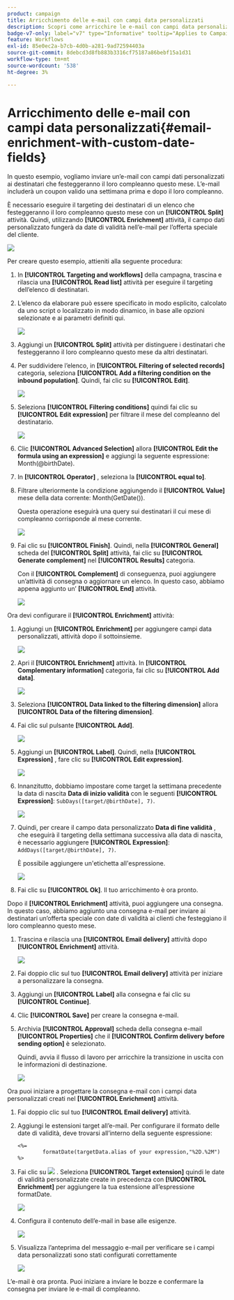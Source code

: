 ```yaml
---
product: campaign
title: Arricchimento delle e-mail con campi data personalizzati
description: Scopri come arricchire le e-mail con campi data personalizzati
badge-v7-only: label="v7" type="Informative" tooltip="Applies to Campaign Classic v7 only"
feature: Workflows
exl-id: 85e0ec2a-b7cb-4d0b-a281-9ad72594403a
source-git-commit: 8debcd3d8fb883b3316cf75187a86bebf15a1d31
workflow-type: tm+mt
source-wordcount: '538'
ht-degree: 3%

---
```


# Arricchimento delle e-mail con campi data personalizzati{#email-enrichment-with-custom-date-fields}



In questo esempio, vogliamo inviare un’e-mail con campi dati personalizzati ai destinatari che festeggeranno il loro compleanno questo mese. L’e-mail includerà un coupon valido una settimana prima e dopo il loro compleanno.

È necessario eseguire il targeting dei destinatari di un elenco che festeggeranno il loro compleanno questo mese con un **[!UICONTROL Split]** attività. Quindi, utilizzando **[!UICONTROL Enrichment]** attività, il campo dati personalizzato fungerà da date di validità nell’e-mail per l’offerta speciale del cliente.

![](assets/uc_enrichment.png)

Per creare questo esempio, attieniti alla seguente procedura:

1. In **[!UICONTROL Targeting and workflows]** della campagna, trascina e rilascia una **[!UICONTROL Read list]** attività per eseguire il targeting dell’elenco di destinatari.
1. L’elenco da elaborare può essere specificato in modo esplicito, calcolato da uno script o localizzato in modo dinamico, in base alle opzioni selezionate e ai parametri definiti qui.

   ![](assets/uc_enrichment_1.png)

1. Aggiungi un **[!UICONTROL Split]** attività per distinguere i destinatari che festeggeranno il loro compleanno questo mese da altri destinatari.
1. Per suddividere l’elenco, in **[!UICONTROL Filtering of selected records]** categoria, seleziona **[!UICONTROL Add a filtering condition on the inbound population]**. Quindi, fai clic su **[!UICONTROL Edit]**.

   ![](assets/uc_enrichment_2.png)

1. Seleziona **[!UICONTROL Filtering conditions]** quindi fai clic su **[!UICONTROL Edit expression]** per filtrare il mese del compleanno del destinatario.

   ![](assets/uc_enrichment_3.png)

1. Clic **[!UICONTROL Advanced Selection]** allora **[!UICONTROL Edit the formula using an expression]** e aggiungi la seguente espressione: Month(@birthDate).
1. In **[!UICONTROL Operator]** , seleziona la **[!UICONTROL equal to]**.
1. Filtrare ulteriormente la condizione aggiungendo il **[!UICONTROL Value]** mese della data corrente: Month(GetDate()).

   Questa operazione eseguirà una query sui destinatari il cui mese di compleanno corrisponde al mese corrente.

   ![](assets/uc_enrichment_4.png)

1. Fai clic su **[!UICONTROL Finish]**. Quindi, nella **[!UICONTROL General]** scheda del **[!UICONTROL Split]** attività, fai clic su **[!UICONTROL Generate complement]** nel **[!UICONTROL Results]** categoria.

   Con il **[!UICONTROL Complement]** di conseguenza, puoi aggiungere un’attività di consegna o aggiornare un elenco. In questo caso, abbiamo appena aggiunto un’ **[!UICONTROL End]** attività.

   ![](assets/uc_enrichment_6.png)

Ora devi configurare il **[!UICONTROL Enrichment]** attività:

1. Aggiungi un **[!UICONTROL Enrichment]** per aggiungere campi data personalizzati, attività dopo il sottoinsieme.

   ![](assets/uc_enrichment_7.png)

1. Apri il **[!UICONTROL Enrichment]** attività. In **[!UICONTROL Complementary information]** categoria, fai clic su **[!UICONTROL Add data]**.

   ![](assets/uc_enrichment_8.png)

1. Seleziona **[!UICONTROL Data linked to the filtering dimension]** allora **[!UICONTROL Data of the filtering dimension]**.
1. Fai clic sul pulsante **[!UICONTROL Add]**.

   ![](assets/uc_enrichment_9.png)

1. Aggiungi un **[!UICONTROL Label]**. Quindi, nella **[!UICONTROL Expression]** , fare clic su **[!UICONTROL Edit expression]**.

   ![](assets/uc_enrichment_10.png)

1. Innanzitutto, dobbiamo impostare come target la settimana precedente la data di nascita **Data di inizio validità** con le seguenti **[!UICONTROL Expression]**: `SubDays([target/@birthDate], 7)`.

   ![](assets/uc_enrichment_11.png)

1. Quindi, per creare il campo data personalizzato **Data di fine validità** , che eseguirà il targeting della settimana successiva alla data di nascita, è necessario aggiungere **[!UICONTROL Expression]**: `AddDays([target/@birthDate], 7)`.

   È possibile aggiungere un&#39;etichetta all&#39;espressione.

   ![](assets/uc_enrichment_12.png)

1. Fai clic su **[!UICONTROL Ok]**. Il tuo arricchimento è ora pronto.

Dopo il **[!UICONTROL Enrichment]** attività, puoi aggiungere una consegna. In questo caso, abbiamo aggiunto una consegna e-mail per inviare ai destinatari un’offerta speciale con date di validità ai clienti che festeggiano il loro compleanno questo mese.

1. Trascina e rilascia una **[!UICONTROL Email delivery]** attività dopo **[!UICONTROL Enrichment]** attività.

   ![](assets/uc_enrichment_15.png)

1. Fai doppio clic sul tuo **[!UICONTROL Email delivery]** attività per iniziare a personalizzare la consegna.
1. Aggiungi un **[!UICONTROL Label]** alla consegna e fai clic su **[!UICONTROL Continue]**.
1. Clic **[!UICONTROL Save]** per creare la consegna e-mail.
1. Archivia **[!UICONTROL Approval]** scheda della consegna e-mail **[!UICONTROL Properties]** che il **[!UICONTROL Confirm delivery before sending option]** è selezionato.

   Quindi, avvia il flusso di lavoro per arricchire la transizione in uscita con le informazioni di destinazione.

   ![](assets/uc_enrichment_18.png)

Ora puoi iniziare a progettare la consegna e-mail con i campi data personalizzati creati nel **[!UICONTROL Enrichment]** attività.

1. Fai doppio clic sul tuo **[!UICONTROL Email delivery]** attività.
1. Aggiungi le estensioni target all’e-mail. Per configurare il formato delle date di validità, deve trovarsi all’interno della seguente espressione:

   ```
   <%=
           formatDate(targetData.alias of your expression,"%2D.%2M")  %>
   ```

1. Fai clic su ![](assets/uc_enrichment_16.png) . Seleziona **[!UICONTROL Target extension]** quindi le date di validità personalizzate create in precedenza con **[!UICONTROL Enrichment]** per aggiungere la tua estensione all’espressione formatDate.

   ![](assets/uc_enrichment_19.png)

1. Configura il contenuto dell’e-mail in base alle esigenze.

   ![](assets/uc_enrichment_17.png)

1. Visualizza l’anteprima del messaggio e-mail per verificare se i campi data personalizzati sono stati configurati correttamente

   ![](assets/uc_enrichment_20.png)

L’e-mail è ora pronta. Puoi iniziare a inviare le bozze e confermare la consegna per inviare le e-mail di compleanno.
